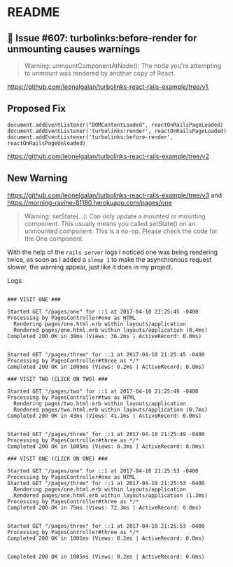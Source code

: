 # README

## :notebook: Issue #607: turbolinks:before-render for unmounting causes warnings

> Warning: unmountComponentAtNode(): The node you're attempting to unmount was rendered by another copy of React.

https://github.com/leonelgalan/turbolinks-react-rails-example/tree/v1,

## Proposed Fix

```
document.addEventListener("DOMContentLoaded", reactOnRailsPageLoaded)
document.addEventListener('turbolinks:render', reactOnRailsPageLoaded)
document.addEventListener('turbolinks:before-render', reactOnRailsPageUnloaded)
```

https://github.com/leonelgalan/turbolinks-react-rails-example/tree/v2

## New Warning

https://github.com/leonelgalan/turbolinks-react-rails-example/tree/v3 and https://morning-ravine-81180.herokuapp.com/pages/one

> Warning: setState(...): Can only update a mounted or mounting component. This usually means you called setState() on an unmounted component. This is a no-op. Please check the code for the One component.

With the help of the `rails server` logs I noticed one was being rendering twice, as soon as I added a `sleep 1` to make the asynchronous request slower, the warning appear, just like it does in my project.

Logs:

```

### VISIT ONE ###

Started GET "/pages/one" for ::1 at 2017-04-10 21:25:45 -0400
Processing by PagesController#one as HTML
  Rendering pages/one.html.erb within layouts/application
  Rendered pages/one.html.erb within layouts/application (0.4ms)
Completed 200 OK in 38ms (Views: 36.2ms | ActiveRecord: 0.0ms)


Started GET "/pages/three" for ::1 at 2017-04-10 21:25:45 -0400
Processing by PagesController#three as */*
Completed 200 OK in 1005ms (Views: 0.2ms | ActiveRecord: 0.0ms)

### VISIT TWO (CLICK ON TWO) ###

Started GET "/pages/two" for ::1 at 2017-04-10 21:25:49 -0400
Processing by PagesController#two as HTML
  Rendering pages/two.html.erb within layouts/application
  Rendered pages/two.html.erb within layouts/application (0.7ms)
Completed 200 OK in 43ms (Views: 41.1ms | ActiveRecord: 0.0ms)


Started GET "/pages/three" for ::1 at 2017-04-10 21:25:49 -0400
Processing by PagesController#three as */*
Completed 200 OK in 1005ms (Views: 0.3ms | ActiveRecord: 0.0ms)

### VISIT ONE (CLICK ON ONE) ###

Started GET "/pages/one" for ::1 at 2017-04-10 21:25:53 -0400
Processing by PagesController#one as HTML
Started GET "/pages/three" for ::1 at 2017-04-10 21:25:53 -0400
  Rendering pages/one.html.erb within layouts/application
  Rendered pages/one.html.erb within layouts/application (1.3ms)
Processing by PagesController#three as */*
Completed 200 OK in 75ms (Views: 72.3ms | ActiveRecord: 0.0ms)


Started GET "/pages/three" for ::1 at 2017-04-10 21:25:53 -0400
Processing by PagesController#three as */*
Completed 200 OK in 1001ms (Views: 0.2ms | ActiveRecord: 0.0ms)


Completed 200 OK in 1005ms (Views: 0.2ms | ActiveRecord: 0.0ms)
```
